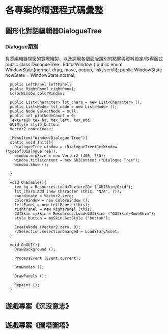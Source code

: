 # 各專案的精選程式碼彙整

## 圖形化對話編輯器DialogueTree
### Dialogue類別
負責編輯器視窗的實際繪製，以及調用各個面版類別的點擊與資料設定/取得函式
    public class DialogueTree : EditorWindow {
      public enum WindowState{normal, drag, move, popup, link, scroll};
      public WindowState nowState = WindowState.normal;

      public LeftPanel leftPanel;
      public RightPanel rightPanel;
      ColorWindow colorWindow;

      public List<Character> lst_chars = new List<Character> ();
      public List<Node> lst_node = new List<Node> ();
      public Node SelectNode = null;
      public int plotNodeCount = 0;
      Texture2D tex_bg, tex_left, tex_add;
      GUIStyle style_button;
      Vector2 coordinate;

      [MenuItem("Window/Dialogue Tree")]
      static void Init(){
        DialogueTree window = (DialogueTree)GetWindow (typeof(DialogueTree));
        window.minSize = new Vector2 (400, 250);
        window.titleContent = new GUIContent ("Dialogue Tree");
        window.Show ();

      }

      void OnEnable(){
        tex_bg = Resources.Load<Texture2D> ("GUISkin/Grid");
        lst_chars.Add (new Character (this, "N/A", 7));
        coordinate = Vector2.zero;
        colorWindow = new ColorWindow ();
        leftPanel = new LeftPanel (this);
        rightPanel = new RightPanel (this);
        GUISkin mySkin = Resources.Load<GUISkin> ("GUISkin/NodeSkin");
        style_button = mySkin.GetStyle ("button");

        CreateNode (Vector2.zero, 0);
        //Selection.selectionChanged = LoadStoryAsset;
      }

      void OnGUI(){
        DrawBackground ();

        ProcessEvent (Event.current);

        DrawNodes ();

        DrawPanels ();

        Repaint ();
      }

## 遊戲專案《沉沒意志》
### 

## 遊戲專案《圖塔圖塔》
### 
